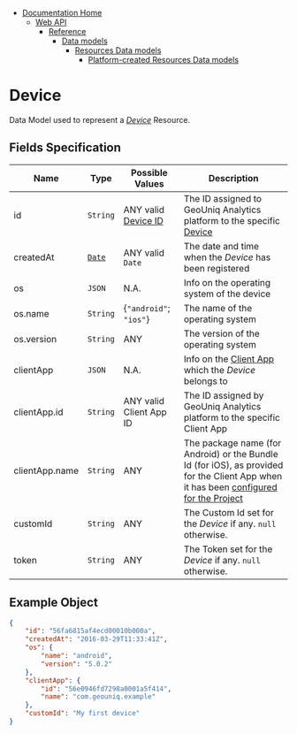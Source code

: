 * [Documentation Home](../../../../../../README.md)  
  * [Web API](../../../../../index.md)  
    * [Reference](../../../../index.md)
        * [Data models](../../../index.md)
		    * [Resources Data models](../../index.md)
                * [Platform-created Resources Data models](index.md)

# Device

Data Model used to represent a [*Device*](/api/reference/resources/resources/platform-created/device.md) Resource.

## Fields Specification

Name        |Type      | Possible Values |  Description
------------|----------|----------------|-----------
id | `String` | ANY valid [Device ID](/service-architecture.md) | The ID assigned to GeoUniq Analytics platform to the specific [Device](/service-architecture.md) 
createdAt | [`Date`](/api/reference/data-modelsata-models/common/date.md) | ANY valid `Date` | The date and time when the *Device* has been registered
os | `JSON` | N.A. | Info on the operating system of the device
os.name | `String` | {`"android"`; `"ios"`} | The name of the operating system
os.version | `String` | ANY | The version of the operating system
clientApp | `JSON` | N.A. | Info on the [Client App](/service-architecture.md) which the *Device* belongs to
clientApp.id | `String` | ANY valid Client App ID | The ID assigned by GeoUniq Analytics platform to the specific Client App
clientApp.name | `String` | ANY | The package name (for Android) or the Bundle Id (for iOS), as provided for the Client App when it has been [configured for the Project](/service-architecture.md)
customId | `String` | ANY | The Custom Id set for the *Device* if any. `null` otherwise.
token | `String` | ANY | The Token set for the *Device* if any. `null` otherwise.

## Example Object

```json
{
    "id": "56fa6815af4ecd00010b000a",
    "createdAt": "2016-03-29T11:33:41Z",
    "os": {
        "name": "android",
        "version": "5.0.2"
    },
    "clientApp": {
        "id": "56e0946fd7298a0001a5f414",
        "name": "com.geouniq.example"
    },
    "customId": "My first device"
}
```
